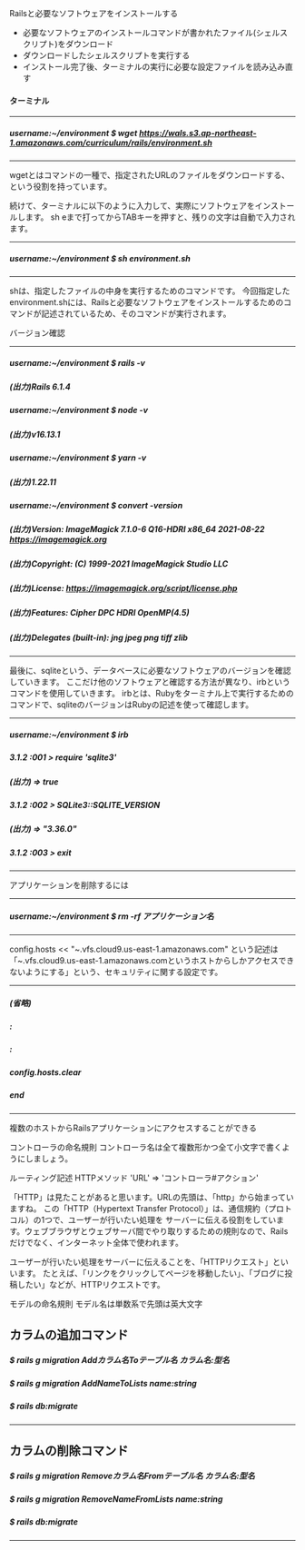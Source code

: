 Railsと必要なソフトウェアをインストールする

* 必要なソフトウェアのインストールコマンドが書かれたファイル(シェルスクリプト)をダウンロード
* ダウンロードしたシェルスクリプトを実行する
* インストール完了後、ターミナルの実行に必要な設定ファイルを読み込み直す

#### ターミナル
-----------------------------------------------------------------
##### username:~/environment $ wget https://wals.s3.ap-northeast-1.amazonaws.com/curriculum/rails/environment.sh 
-----------------------------------------------------------------
wgetとはコマンドの一種で、指定されたURLのファイルをダウンロードする、という役割を持っています。

続けて、ターミナルに以下のように入力して、実際にソフトウェアをインストールします。
sh eまで打ってからTABキーを押すと、残りの文字は自動で入力されます。

------------------------------------------------
##### username:~/environment $ sh environment.sh
------------------------------------------------
shは、指定したファイルの中身を実行するためのコマンドです。
今回指定したenvironment.shには、Railsと必要なソフトウェアをインストールするためのコマンドが記述されているため、そのコマンドが実行されます。

バージョン確認

---------------------------------------
##### username:~/environment $ rails -v
##### (出力)Rails 6.1.4
##### username:~/environment $ node -v
##### (出力)v16.13.1
##### username:~/environment $ yarn -v
##### (出力)1.22.11
##### username:~/environment $ convert -version
##### (出力)Version: ImageMagick 7.1.0-6 Q16-HDRI x86_64 2021-08-22 https://imagemagick.org
##### (出力)Copyright: (C) 1999-2021 ImageMagick Studio LLC
##### (出力)License: https://imagemagick.org/script/license.php
##### (出力)Features: Cipher DPC HDRI OpenMP(4.5) 
##### (出力)Delegates (built-in): jng jpeg png tiff zlib
---------------------------------------

最後に、sqliteという、データベースに必要なソフトウェアのバージョンを確認していきます。 ここだけ他のソフトウェアと確認する方法が異なり、irbというコマンドを使用していきます。 irbとは、Rubyをターミナル上で実行するためのコマンドで、sqliteのバージョンはRubyの記述を使って確認します。

------------------------------------------
##### username:~/environment $ irb
##### 3.1.2 :001 > require 'sqlite3'
##### (出力) => true 
##### 3.1.2 :002 > SQLite3::SQLITE_VERSION
##### (出力) => "3.36.0" 
##### 3.1.2 :003 > exit
------------------------------------------

アプリケーションを削除するには

---------------------------------------------------
##### username:~/environment $ rm -rf アプリケーション名
---------------------------------------------------

config.hosts << "~.vfs.cloud9.us-east-1.amazonaws.com" という記述は「~.vfs.cloud9.us-east-1.amazonaws.comというホストからしかアクセスできないようにする」という、セキュリティに関する設定です。

-------------------------
##### (省略)
##### :
##### :
#####  config.hosts.clear
##### end
-------------------------
複数のホストからRailsアプリケーションにアクセスすることができる

コントローラの命名規則
コントローラ名は全て複数形かつ全て小文字で書くようにしましょう。

ルーティング記述
HTTPメソッド 'URL' => 'コントローラ#アクション'

「HTTP」は見たことがあると思います。URLの先頭は、「http」から始まっていますね。
この「HTTP（Hypertext Transfer Protocol）」は、通信規約（プロトコル）の1つで、ユーザーが行いたい処理を
サーバーに伝える役割をしています。ウェブブラウザとウェブサーバ間でやり取りするための規則なので、Railsだけでなく、インターネット全体で使われます。

ユーザーが行いたい処理をサーバーに伝えることを、「HTTPリクエスト」といいます。
たとえば、「リンクをクリックしてページを移動したい」、「ブログに投稿したい」などが、HTTPリクエストです。

モデルの命名規則
モデル名は単数系で先頭は英大文字

カラムの追加コマンド
--------------------------------------------------------
##### $ rails g migration Addカラム名Toテーブル名 カラム名:型名
##### $ rails g migration AddNameToLists name:string
##### $ rails db:migrate
--------------------------------------------------------
カラムの削除コマンド
-------------------------------------------------------------
##### $ rails g migration Removeカラム名Fromテーブル名 カラム名:型名
##### $ rails g migration RemoveNameFromLists name:string
##### $ rails db:migrate
-------------------------------------------------------------
